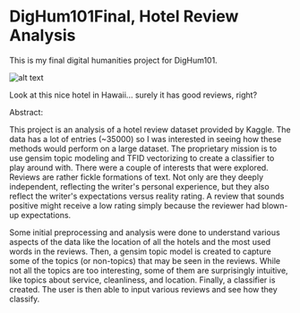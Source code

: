 # DigHum101Final, Hotel Review Analysis

This is my final digital humanities project for DigHum101.

![alt text](https://www.gohawaii.com/sites/default/files/styles/image_gallery_bg_xl/public/hero-unit-images/Island-of-Hawaii-Accommodations.jpg?itok=6rQtOfzn)

Look at this nice hotel in Hawaii... surely it has good reviews, right?

Abstract:

This project is an analysis of a hotel review dataset provided by Kaggle. The data has a lot of entries (~35000) so I was
interested in seeing how these methods would perform on a large dataset. The proprietary mission is to use gensim topic
modeling and TFID vectorizing to create a classifier to play around with. There were a couple of interests that were explored.
Reviews are rather fickle formations of text. Not only are they deeply independent, reflecting the writer's personal experience,
but they also reflect the writer's expectations versus reality rating. A review that sounds positive might receive a low rating
simply because the reviewer had blown-up expectations. 

Some initial preprocessing and analysis were done to understand various aspects of the data like the location of all the hotels
and the most used words in the reviews. Then, a gensim topic model is created to capture some of the topics (or non-topics) that
may be seen in the reviews. While not all the topics are too interesting, some of them are surprisingly intuitive, like 
topics about service, cleanliness, and location. Finally, a classifier is created. The user is then able to input various reviews
and see how they classify. 